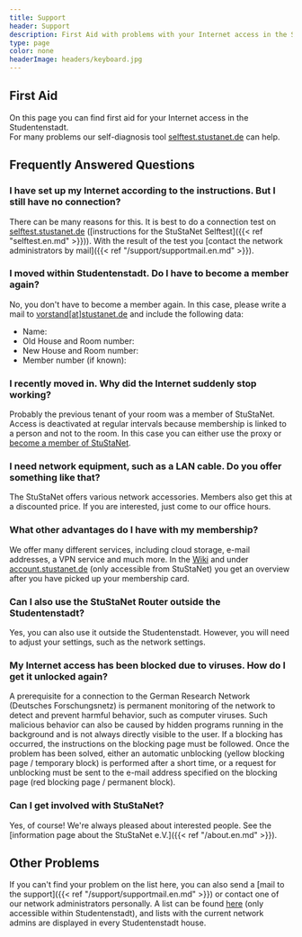 ```yaml
---
title: Support
header: Support
description: First Aid with problems with your Internet access in the StuSta
type: page
color: none
headerImage: headers/keyboard.jpg
---
```


## First Aid
On this page you can find first aid for your Internet access in the Studentenstadt.<br />
For many problems our self-diagnosis tool [selftest.stustanet.de](http://selftest.stustanet.de) can help.

## Frequently Answered Questions

### I have set up my Internet according to the instructions. But I still have no connection?
There can be many reasons for this. It is best to do a connection test on [selftest.stustanet.de](http://selftest.stustanet.de) ([instructions for the StuStaNet Selftest]({{< ref "selftest.en.md" >}})). With the result of the test you [contact the network administrators by mail]({{< ref "/support/supportmail.en.md" >}}).

### I moved within Studentenstadt. Do I have to become a member again?
No, you don't have to become a member again. In this case, please write a mail to [vorstand[at]stustanet.de](https://stustanet.de/mail/vorstand?subject=Notice%20of%20move&body=Name%3A%0AOld%20House%20and%20Room%20number%3A%0ANew%20House%20and%20Room%20number%3A%0AMember%20number%20(if%20known)%3A) and include the following data:

* Name:
* Old House and Room number:
* New House and Room number:
* Member number (if known):

### I recently moved in. Why did the Internet suddenly stop working?
Probably the previous tenant of your room was a member of StuStaNet. Access is deactivated at regular intervals because membership is linked to a person and not to the room. In this case you can either use the proxy or [become a member of StuStaNet](https://reg.stustanet.de).



### I need network equipment, such as a LAN cable. Do you offer something like that?
The StuStaNet offers various network accessories. Members also get this at a discounted price. If you are interested, just come to our office hours.


### What other advantages do I have with my membership?
We offer many different services, including cloud storage, e-mail addresses, a VPN service and much more. In the [Wiki](https://wiki.stusta.de/StuStaNet-Services) and under [account.stustanet.de](https://account.stustanet.de) (only accessible from StuStaNet) you get an overview after you have picked up your membership card.

### Can I also use the StuStaNet Router outside the Studentenstadt?
Yes, you can also use it outside the Studentenstadt. However, you will need to adjust your settings, such as the network settings.

### My Internet access has been blocked due to viruses. How do I get it unlocked again?
A prerequisite for a connection to the German Research Network (Deutsches Forschungsnetz) is permanent monitoring of the network to detect and prevent harmful behavior, such as computer viruses. Such malicious behavior can also be caused by hidden programs running in the background and is not always directly visible to the user.
If a blocking has occurred, the instructions on the blocking page must be followed. Once the problem has been solved, either an automatic unblocking (yellow blocking page / temporary block) is performed after a short time, or a request for unblocking must be sent to the e-mail address specified on the blocking page (red blocking page / permanent block).

### Can I get involved with StuStaNet?
Yes, of course! We're always pleased about interested people. See the [information page about the StuStaNet e.V.]({{< ref "/about.en.md" >}}).


## Other Problems
If you can't find your problem on the list here, you can also send a [mail to the support]({{< ref "/support/supportmail.en.md" >}}) or contact one of our network administrators personally. A list can be found [here](https://dokumente.stusta.de/adminliste/adminliste.pdf "Liste der Administratoren") (only accessible within Studentenstadt), and lists with the current network admins are displayed in every Studentenstadt house.
